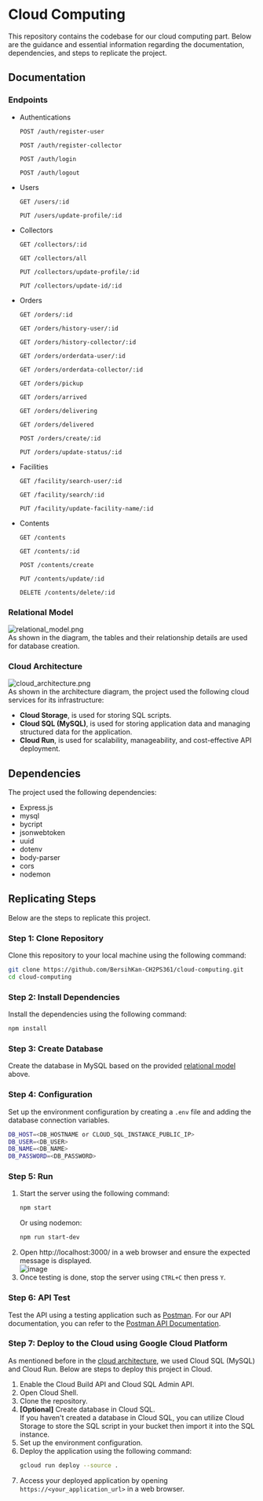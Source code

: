 # Cloud Computing
This repository contains the codebase for our cloud computing part. Below are the guidance and essential information regarding the documentation, dependencies, and steps to replicate the project.

## Documentation
### Endpoints
* Authentications
  ```
  POST /auth/register-user
  ```
  ```
  POST /auth/register-collector
  ```
  ```
  POST /auth/login
  ```
  ```
  POST /auth/logout
  ```
* Users
  ```
  GET /users/:id
  ```
  ```
  PUT /users/update-profile/:id
  ```
* Collectors
  ```
  GET /collectors/:id
  ```
  ```
  GET /collectors/all
  ```
  ```
  PUT /collectors/update-profile/:id
  ```
  ```
  PUT /collectors/update-id/:id
  ```
* Orders
  ```
  GET /orders/:id
  ```
  ```
  GET /orders/history-user/:id
  ```
  ```
  GET /orders/history-collector/:id
  ```
  ```
  GET /orders/orderdata-user/:id
  ```
  ```
  GET /orders/orderdata-collector/:id
  ```
  ```
  GET /orders/pickup
  ```
  ```
  GET /orders/arrived
  ```
  ```
  GET /orders/delivering
  ```
  ```
  GET /orders/delivered
  ```
  ```
  POST /orders/create/:id
  ```
  ```
  PUT /orders/update-status/:id
  ```
* Facilities
  ```
  GET /facility/search-user/:id
  ```
  ```
  GET /facility/search/:id
  ```
  ```
  PUT /facility/update-facility-name/:id
  ```
* Contents
  ```
  GET /contents
  ```
  ```
  GET /contents/:id
  ```
  ```
  POST /contents/create
  ```
  ```
  PUT /contents/update/:id
  ```
  ```
  DELETE /contents/delete/:id
  ```

### Relational Model
![relational_model.png](https://github.com/BersihKan-CH2PS361/cloud-computing/blob/main/diagrams/relational-model.png) <br>
As shown in the diagram, the tables and their relationship details are used for database creation.

### Cloud Architecture
![cloud_architecture.png](https://github.com/BersihKan-CH2PS361/cloud-computing/blob/main/diagrams/cloud-architecture.png) <br>
As shown in the architecture diagram, the project used the following cloud services for its infrastructure:
* __Cloud Storage__, is used for storing SQL scripts.
* __Cloud SQL (MySQL)__, is used for storing application data and managing structured data for the application.
* __Cloud Run__, is used for scalability, manageability, and cost-effective API deployment.

## Dependencies
The project used the following dependencies:
* Express.js
* mysql
* bycript
* jsonwebtoken
* uuid
* dotenv
* body-parser
* cors
* nodemon

## Replicating Steps
Below are the steps to replicate this project.
### Step 1: Clone Repository
Clone this repository to your local machine using the following command:
```bash
git clone https://github.com/BersihKan-CH2PS361/cloud-computing.git
cd cloud-computing
```
### Step 2: Install Dependencies
Install the dependencies using the following command:
```bash
npm install
```
### Step 3: Create Database
Create the database in MySQL based on the provided [relational model](https://github.com/BersihKan-CH2PS361/cloud-computing/?tab=readme-ov-file#relational-model) above.
### Step 4: Configuration
Set up the environment configuration by creating a `.env` file and adding the database connection variables.
```bash
DB_HOST=<DB_HOSTNAME or CLOUD_SQL_INSTANCE_PUBLIC_IP>
DB_USER=<DB_USER>
DB_NAME=<DB_NAME>
DB_PASSWORD=<DB_PASSWORD>
```
### Step 5: Run
1. Start the server using the following command:
   ```bash
   npm start
   ```
   Or using nodemon:
   ```bash
   npm run start-dev
   ```
2. Open http://localhost:3000/ in a web browser and ensure the expected message is displayed.<br>
   ![image](https://github.com/BersihKan-CH2PS361/cloud-computing/assets/87643077/2f2b4e3c-0007-426b-a112-a80984264104)
3. Once testing is done, stop the server using `CTRL+C` then press `Y`.
### Step 6: API Test
Test the API using a testing application such as [Postman](https://www.postman.com/). For our API documentation, you can refer to the [Postman API Documentation](https://documenter.getpostman.com/view/30076504/2s9YkodgaZ).
### Step 7: Deploy to the Cloud using Google Cloud Platform
As mentioned before in the [cloud architecture](https://github.com/BersihKan-CH2PS361/cloud-computing/?tab=readme-ov-file#cloud-architecture), we used Cloud SQL (MySQL) and Cloud Run. Below are steps to deploy this project in Cloud.
1. Enable the Cloud Build API and Cloud SQL Admin API.
2. Open Cloud Shell.
3. Clone the repository.
4. __[Optional]__ Create database in Cloud SQL.<br>
   If you haven't created a database in Cloud SQL, you can utilize Cloud Storage to store the SQL script in your bucket then import it into the SQL instance.
5. Set up the environment configuration.
6. Deploy the application using the following command:
   ```bash
   gcloud run deploy --source .
   ```
7. Access your deployed application by opening `https://<your_application_url>` in a web browser.

